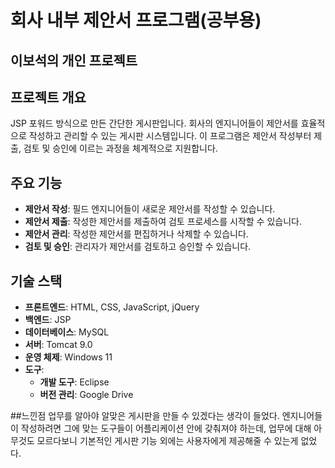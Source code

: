 # 회사 내부 제안서 프로그램(공부용)

## 이보석의 개인 프로젝트

## 프로젝트 개요

JSP 포워드 방식으로 만든 간단한 게시판입니다.
회사의 엔지니어들이 제안서를 효율적으로 작성하고 관리할 수 있는 게시판 시스템입니다. 
이 프로그램은 제안서 작성부터 제출, 검토 및 승인에 이르는 과정을 체계적으로 지원합니다.

## 주요 기능

- **제안서 작성**: 필드 엔지니어들이 새로운 제안서를 작성할 수 있습니다.
- **제안서 제출**: 작성한 제안서를 제출하여 검토 프로세스를 시작할 수 있습니다.
- **제안서 관리**: 작성한 제안서를 편집하거나 삭제할 수 있습니다.
- **검토 및 승인**: 관리자가 제안서를 검토하고 승인할 수 있습니다.

## 기술 스택

- **프론트엔드**: HTML, CSS, JavaScript, jQuery
- **백엔드**: JSP
- **데이터베이스**: MySQL
- **서버**: Tomcat 9.0
- **운영 체제**: Windows 11
- **도구**:
  - **개발 도구**: Eclipse
  - **버전 관리**: Google Drive
 
##느낀점
업무를 알아야 알맞은 게시판을 만들 수 있겠다는 생각이 들었다.
엔지니어들이 작성하려면 그에 맞는 도구들이 어플리케이션 안에 갖춰져야 하는데,
업무에 대해 아무것도 모르다보니 기본적인 게시판 기능 외에는 사용자에게 제공해줄 수 있는게 없었다.
